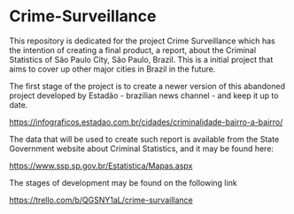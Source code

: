 # Crime-Surveillance
This repository is dedicated for the project Crime Surveillance which has the intention of creating a final product, a report, about the Criminal Statistics of São Paulo City, São Paulo, Brazil. This is a initial project that aims to cover up other major cities in Brazil in the future.

The first stage of the project is to create a newer version of this abandoned project developed by Estadão - brazilian news channel - and keep it up to date. 

https://infograficos.estadao.com.br/cidades/criminalidade-bairro-a-bairro/

The data that will be used to create such report is available from the State Government website about Criminal Statistics, and it may be found here:

https://www.ssp.sp.gov.br/Estatistica/Mapas.aspx

The stages of development may be found on the following link

https://trello.com/b/QGSNY1aL/crime-survaillance

